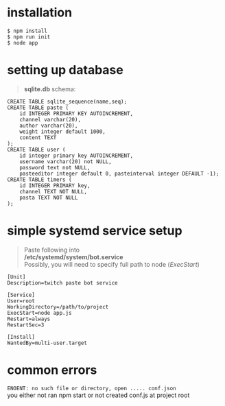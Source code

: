 # installation
```shell
$ npm install
$ npm run init
$ node app
```

# setting up database
>**sqlite.db** schema:
```sqlite
CREATE TABLE sqlite_sequence(name,seq);
CREATE TABLE paste (
    id INTEGER PRIMARY KEY AUTOINCREMENT,
    channel varchar(20),
    author varchar(20),
    weight integer default 1000,
    content TEXT
);
CREATE TABLE user (
    id integer primary key AUTOINCREMENT,
    username varchar(20) not NULL,
    password text not NULL,
    pasteeditor integer default 0, pasteinterval integer DEFAULT -1);
CREATE TABLE timers (
    id INTEGER PRIMARY key,
    channel TEXT NOT NULL,
    pasta TEXT NOT NULL
);
```

# simple systemd service setup
> Paste following into  
**/etc/systemd/system/bot.service**  
Possibly, you will need to specify full path to node (*ExecStart*)
```shell
[Unit]
Description=twitch paste bot service

[Service]
User=root
WorkingDirectory=/path/to/project
ExecStart=node app.js
Restart=always
RestartSec=3

[Install]
WantedBy=multi-user.target
```


# common errors
`ENOENT: no such file or directory, open ..... conf.json`  
you either not ran npm start or not created conf.js at project root
